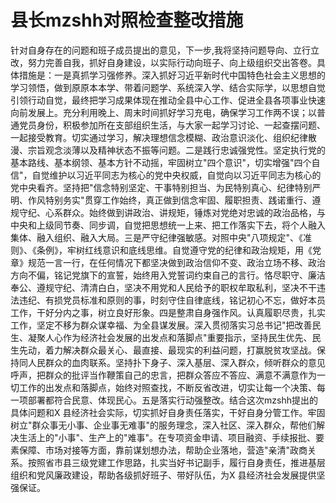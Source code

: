 # **县长mzshh对照检查整改措施**

针对自身存在的问题和班子成员提出的意见，下一步,我将坚持问题导向、立行立改，努力完善自我，抓好自身建设，以实际行动向班子、向上级组织交出答卷。具体措施是：一是真抓学习强修养。深入抓好习近平新时代中国特色社会主义思想的学习领悟，做到原原本本学、带着问题学、系统深入学、结合实际学，以思想自觉引领行动自觉，最终把学习成果体现在推动全县中心工作、促进全县各项事业快速向前发展上。充分利用晚上、周末时间抓好学习充电，确保学习工作两不误；以普通党员身份，积极参加所在支部组织生活，与大家一起学习讨论、一起查摆问题、一起接受教育。切实通过学习，解决理想信念模糊、政治意识淡化、组织纪律散漫、宗旨观念淡薄以及精神状态不振等问题。二是践行忠诚强党性。坚定执行党的基本路线、基本纲领、基本方针不动摇，牢固树立"四个意识"，切实增强"四个自信"，自觉维护以习近平同志为核心的党中央权威，自觉向以习近平同志为核心的党中央看齐。坚持把"信念特别坚定、干事特别担当、为民特别真心、纪律特别严明、作风特别务实"贯穿工作始终，真正做到信念牢固、履职担责、践诺重行、遵规守纪、心系群众。始终做到讲政治、讲规矩，锤炼对党绝对忠诚的政治品格，与中央和上级同节奏、同步调，自觉把思想统一上来、把工作落实下去，将个人融入集体、融入组织、融入大局。三是严守纪律强敏感。对照中央"八项规定"、《准则》、《条例》，牢树红线意识和底线思维。自觉遵守党的纪律和政治规矩，用《党章》规范一言一行，在任何情况下都坚决做到政治信仰不变、政治立场不移、政治方向不偏，铭记党旗下的宣誓，始终用入党誓词约束自己的言行。恪尽职守、廉洁奉公、遵规守纪、清清白白，坚决不用党和人民给予的职权牟取私利，坚决不干违法违纪、有损党员标准和原则的事，时刻守住自律底线，铭记初心不忘，做好本员工作，干好分内之事，树立良好形象。四是整肃自身强作风。认真履职尽贵，扎实工作，坚定不移为群众谋幸福、为全县谋发展。深入贯彻落实习总书记"把改善民生、凝聚人心作为经济社会发展的出发点和落脚点"重要指示，坚持民生优先、民生先动，着力解决群众最关心、最直接、最现实的利益问题，打赢脱贫攻坚战。保持同人民群众的血肉联系。坚持扑下身子、深入基层、深入群众，倾听群众的意见呼声，把群众的批评当作鞭策自己的忠言，把群众答应不答应、满意不满意作为一切工作的出发点和落脚点，始终对照查找，不断反省改进，切实让每一个决策、每一项部署都符合民意、体现民心。五是落实行动强整改。结合这次mzshh提出的具体问题和X
县经济社会实际，切实抓好自身责任落实，干好自身分管工作。牢固树立"群众事无小事、企业事无难事"的服务理念，深入社区、深入群众，帮他们解决生活上的"小事"、生产上的"难事"。在专项资金申请、项目融资、手续报批、要素保障、市场对接等方面，靠前谋划想办法，帮助企业落地，营造"亲清"政商关系。按照省市县三级党建工作思路，扎实当好书记副手，履行自身责任，推进基层组织和党风廉政建设，帮助各级抓好班子、带好队伍，为X
县经济社会发展提供坚强保证。
